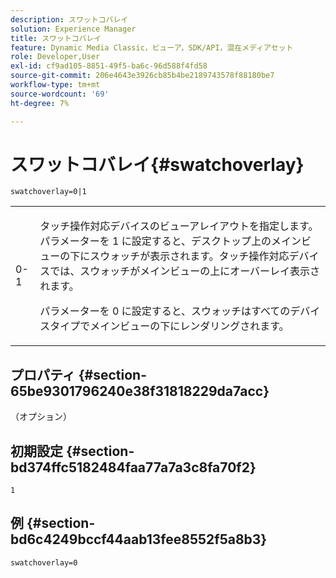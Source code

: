 ```yaml
---
description: スワットコバレイ
solution: Experience Manager
title: スワットコバレイ
feature: Dynamic Media Classic，ビューア，SDK/API，混在メディアセット
role: Developer,User
exl-id: cf9ad105-8851-49f5-ba6c-96d588f4fd58
source-git-commit: 206e4643e3926cb85b4be2189743578f88180be7
workflow-type: tm+mt
source-wordcount: '69'
ht-degree: 7%

---
```


# スワットコバレイ{#swatchoverlay}

`swatchoverlay=0|1`

<table id="table_9B98C97485DD4DEB8A6ECBCE8DF6B886"> 
 <tbody> 
  <tr> 
   <td colname="col1"> <p> <span class="codeph"> 0-1  </span> </p> </td> 
   <td colname="col2"> <p>タッチ操作対応デバイスのビューアレイアウトを指定します。 パラメーターを<span class="codeph"> 1 </span>に設定すると、デスクトップ上のメインビューの下にスウォッチが表示されます。タッチ操作対応デバイスでは、スウォッチがメインビューの上にオーバーレイ表示されます。 </p> <p>パラメーターを<span class="codeph"> 0 </span>に設定すると、スウォッチはすべてのデバイスタイプでメインビューの下にレンダリングされます。 </p> </td> 
  </tr> 
 </tbody> 
</table>

## プロパティ {#section-65be9301796240e38f31818229da7acc}

（オプション）

## 初期設定 {#section-bd374ffc5182484faa77a7a3c8fa70f2}

`1`

## 例 {#section-bd6c4249bccf44aab13fee8552f5a8b3}

`swatchoverlay=0`
